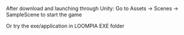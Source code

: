 After download and launching through Unity:
Go to Assets -> Scenes -> SampleScene to start the game

Or try the exe/application in LOOMPIA EXE folder
